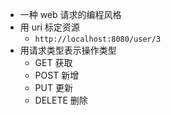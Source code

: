 - 一种 web 请求的编程风格
- 用 uri 标定资源
	- `http://localhost:8080/user/3`
- 用请求类型表示操作类型
	- GET 获取
	- POST 新增
	- PUT 更新
	- DELETE 删除